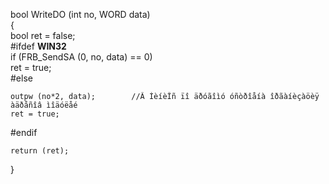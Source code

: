 bool    WriteDO (int no, WORD data)\
{\
	bool ret = false;\
#ifdef __WIN32__\
	if (FRB_SendSA (0, no, data) == 0)\
		ret = true;\
#else

	outpw (no*2, data);        //Â ÌèíèÎñ ïî äðóãîìó óñòðîåíà îðãàíèçàöèÿ àäðåñîâ ìîäóëåé
	ret = true;

#endif

    return (ret);  
}
